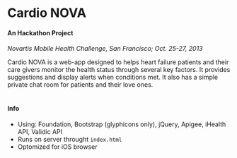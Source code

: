 Cardio NOVA
===========
#### An Hackathon Project

*Novartis Mobile Health Challenge, San Francisco; Oct. 25-27, 2013*

Cardio NOVA is a web-app designed to helps heart failure patients and their care givers monitor the health status through several key factors. It provides suggestions and display alerts when conditions met. It also has a simple private chat room for patients and their love ones.
<br>
<br>

#### Info  
- Using: Foundation, Bootstrap (glyphicons only), jQuery, Apigee, iHealth API, Validic API  
- Runs on server throught ```index.html```
- Optomized for iOS browser
